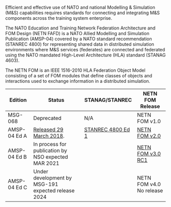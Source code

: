Efficient and effective use of NATO and national Modelling & Simulation (M&S) capabilities requires standards for connecting and integrating M&S components across the training system enterprise.

The NATO Education and Training Network Federation Architecture and FOM Design (NETN FAFD) is a NATO Allied Modelling and Simulation Publication (AMSP-04) covered by a NATO standard recommendation (STANREC 4800) for representing shared data in distributed simulation environments where M&S services (federates) are connected and federated using the NATO mandated High-Level Architecture (HLA) standard (STANAG 4603).

The NETN FOM is an IEEE 1516-2010 HLA Federation Object Model consisting of a set of FOM modules that define classes of objects and interactions used to exchange information in a distributed simulation.

| Edition | Status | STANAG/STANREC | NETN FOM Release|
| --- | --- | --- |--- |
|MSG-068| Deprecated |N/A| NETN FOM v1.0|
|AMSP-04 Ed A|[Released 29 March 2018](https://nso.nato.int/nso/zPublic/ap/PROM/AMSP-04%20EDA%20V1%20E.pdf). |[STANREC 4800 Ed 1](https://nso.nato.int/nso/zPublic/stanrecs/PROM/4800EFed01.pdf)| [NETN FOM v2.0](https://github.com/AMSP-04/NETN-FOM/releases/tag/v2.0)|
|AMSP-04 Ed B|In process for publication by NSO expected MAR 2021| | [NETN FOM v3.0 RC1](https://github.com/AMSP-04/NETN-FOM/releases/tag/v3.0-rc1)|
|AMSP-04 Ed C|Under development by MSG-191 expected release 2024| | NETN FOM v4.0 No release |
